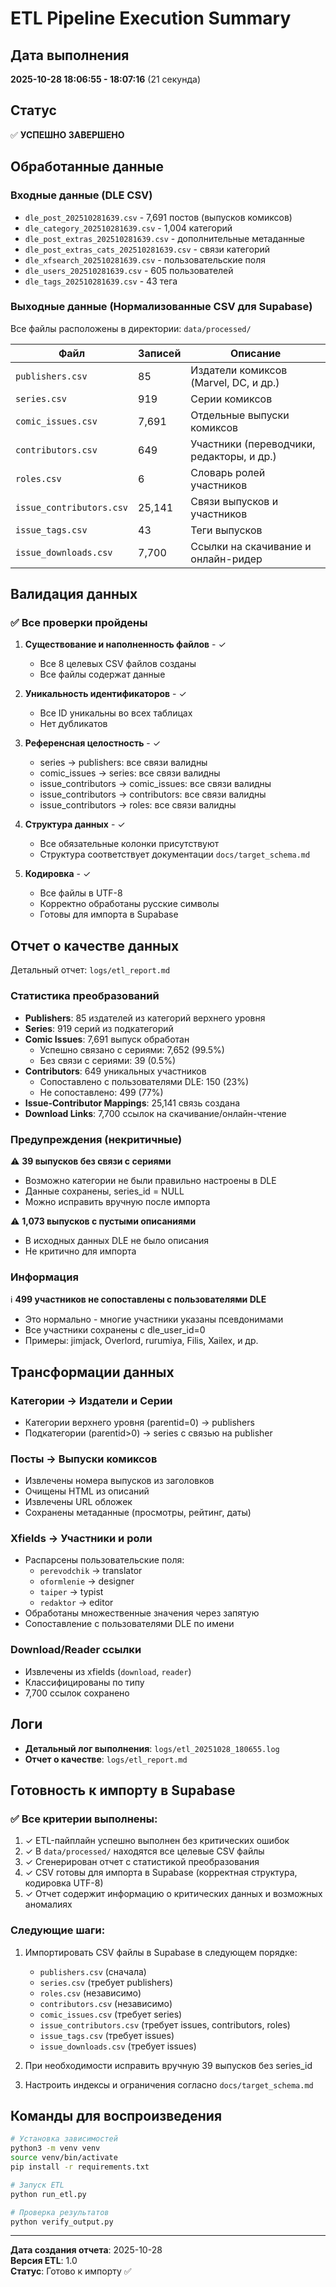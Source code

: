 # ETL Pipeline Execution Summary

## Дата выполнения
**2025-10-28 18:06:55 - 18:07:16** (21 секунда)

## Статус
✅ **УСПЕШНО ЗАВЕРШЕНО**

## Обработанные данные

### Входные данные (DLE CSV)
- `dle_post_202510281639.csv` - 7,691 постов (выпусков комиксов)
- `dle_category_202510281639.csv` - 1,004 категорий
- `dle_post_extras_202510281639.csv` - дополнительные метаданные
- `dle_post_extras_cats_202510281639.csv` - связи категорий
- `dle_xfsearch_202510281639.csv` - пользовательские поля
- `dle_users_202510281639.csv` - 605 пользователей
- `dle_tags_202510281639.csv` - 43 тега

### Выходные данные (Нормализованные CSV для Supabase)

Все файлы расположены в директории: `data/processed/`

| Файл | Записей | Описание |
|------|---------|----------|
| `publishers.csv` | 85 | Издатели комиксов (Marvel, DC, и др.) |
| `series.csv` | 919 | Серии комиксов |
| `comic_issues.csv` | 7,691 | Отдельные выпуски комиксов |
| `contributors.csv` | 649 | Участники (переводчики, редакторы, и др.) |
| `roles.csv` | 6 | Словарь ролей участников |
| `issue_contributors.csv` | 25,141 | Связи выпусков и участников |
| `issue_tags.csv` | 43 | Теги выпусков |
| `issue_downloads.csv` | 7,700 | Ссылки на скачивание и онлайн-ридер |

## Валидация данных

### ✅ Все проверки пройдены

1. **Существование и наполненность файлов** - ✓
   - Все 8 целевых CSV файлов созданы
   - Все файлы содержат данные

2. **Уникальность идентификаторов** - ✓
   - Все ID уникальны во всех таблицах
   - Нет дубликатов

3. **Референсная целостность** - ✓
   - series → publishers: все связи валидны
   - comic_issues → series: все связи валидны
   - issue_contributors → comic_issues: все связи валидны
   - issue_contributors → contributors: все связи валидны
   - issue_contributors → roles: все связи валидны

4. **Структура данных** - ✓
   - Все обязательные колонки присутствуют
   - Структура соответствует документации `docs/target_schema.md`

5. **Кодировка** - ✓
   - Все файлы в UTF-8
   - Корректно обработаны русские символы
   - Готовы для импорта в Supabase

## Отчет о качестве данных

Детальный отчет: `logs/etl_report.md`

### Статистика преобразований

- **Publishers**: 85 издателей из категорий верхнего уровня
- **Series**: 919 серий из подкатегорий
- **Comic Issues**: 7,691 выпуск обработан
  - Успешно связано с сериями: 7,652 (99.5%)
  - Без связи с сериями: 39 (0.5%)
- **Contributors**: 649 уникальных участников
  - Сопоставлено с пользователями DLE: 150 (23%)
  - Не сопоставлено: 499 (77%)
- **Issue-Contributor Mappings**: 25,141 связь создана
- **Download Links**: 7,700 ссылок на скачивание/онлайн-чтение

### Предупреждения (некритичные)

⚠️ **39 выпусков без связи с сериями**
   - Возможно категории не были правильно настроены в DLE
   - Данные сохранены, series_id = NULL
   - Можно исправить вручную после импорта

⚠️ **1,073 выпусков с пустыми описаниями**
   - В исходных данных DLE не было описания
   - Не критично для импорта

### Информация

ℹ️ **499 участников не сопоставлены с пользователями DLE**
   - Это нормально - многие участники указаны псевдонимами
   - Все участники сохранены с dle_user_id=0
   - Примеры: jimjack, Overlord, rurumiya, Filis, Xailex, и др.

## Трансформации данных

### Категории → Издатели и Серии
- Категории верхнего уровня (parentid=0) → publishers
- Подкатегории (parentid>0) → series с связью на publisher

### Посты → Выпуски комиксов
- Извлечены номера выпусков из заголовков
- Очищены HTML из описаний
- Извлечены URL обложек
- Сохранены метаданные (просмотры, рейтинг, даты)

### Xfields → Участники и роли
- Распарсены пользовательские поля:
  - `perevodchik` → translator
  - `oformlenie` → designer  
  - `taiper` → typist
  - `redaktor` → editor
- Обработаны множественные значения через запятую
- Сопоставление с пользователями DLE по имени

### Download/Reader ссылки
- Извлечены из xfields (`download`, `reader`)
- Классифицированы по типу
- 7,700 ссылок сохранено

## Логи

- **Детальный лог выполнения**: `logs/etl_20251028_180655.log`
- **Отчет о качестве**: `logs/etl_report.md`

## Готовность к импорту в Supabase

### ✅ Все критерии выполнены:

1. ✓ ETL-пайплайн успешно выполнен без критических ошибок
2. ✓ В `data/processed/` находятся все целевые CSV файлы
3. ✓ Сгенерирован отчет с статистикой преобразования
4. ✓ CSV готовы для импорта в Supabase (корректная структура, кодировка UTF-8)
5. ✓ Отчет содержит информацию о критических данных и возможных аномалиях

### Следующие шаги:

1. Импортировать CSV файлы в Supabase в следующем порядке:
   - `publishers.csv` (сначала)
   - `series.csv` (требует publishers)
   - `roles.csv` (независимо)
   - `contributors.csv` (независимо)
   - `comic_issues.csv` (требует series)
   - `issue_contributors.csv` (требует issues, contributors, roles)
   - `issue_tags.csv` (требует issues)
   - `issue_downloads.csv` (требует issues)

2. При необходимости исправить вручную 39 выпусков без series_id

3. Настроить индексы и ограничения согласно `docs/target_schema.md`

## Команды для воспроизведения

```bash
# Установка зависимостей
python3 -m venv venv
source venv/bin/activate
pip install -r requirements.txt

# Запуск ETL
python run_etl.py

# Проверка результатов
python verify_output.py
```

---

**Дата создания отчета**: 2025-10-28  
**Версия ETL**: 1.0  
**Статус**: Готово к импорту ✅
